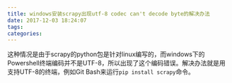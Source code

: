```yaml
---
title: windows安装scrapy出现utf-8 codec can't decode byte的解决办法
date: 2017-12-03 18:24:07
tags:
categories:
---
```


这种情况是由于scrapy的python包是针对linux编写的，而windows下的Powershell终端编码并不是UTF-8，所以出现了这个编码错误。解决办法就是用支持UTF-8的终端，例如Git Bash来运行`pip install scrapy`命令。